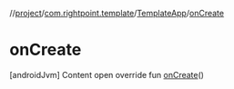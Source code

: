 //[project](../../index.md)/[com.rightpoint.template](../index.md)/[TemplateApp](index.md)/[onCreate](on-create.md)



# onCreate
[androidJvm]
Content
open override fun [onCreate](on-create.md)()
